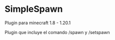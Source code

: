 # SimpleSpawn
 Plugin para minecraft 1.8 - 1.20.1

Plugin que incluye el comando /spawn y /setspawn
